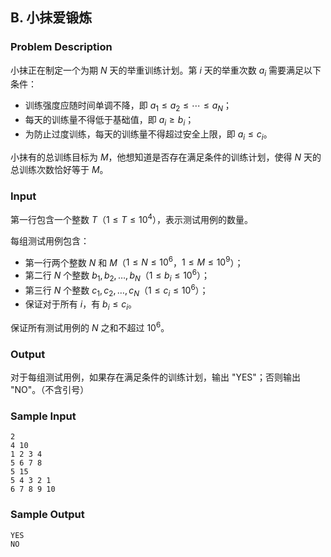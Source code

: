 ## B. 小抹爱锻炼

### Problem Description

小抹正在制定一个为期 $N$ 天的举重训练计划。第 $i$ 天的举重次数 $a_i$ 需要满足以下条件：
- 训练强度应随时间单调不降，即 $a_1 \leq a_2 \leq \cdots \leq a_N$；
- 每天的训练量不得低于基础值，即 $a_i \geq b_i$；
- 为防止过度训练，每天的训练量不得超过安全上限，即 $a_i \leq c_i$。

小抹有的总训练目标为 $M$，他想知道是否存在满足条件的训练计划，使得 $N$ 天的总训练次数恰好等于 $M$。

### Input

第一行包含一个整数 $T$（$1 \leq T \leq 10^4$），表示测试用例的数量。

每组测试用例包含：
- 第一行两个整数 $N$ 和 $M$（$1 \leq N \leq 10^6$，$1 \leq M \leq 10^9$）；
- 第二行 $N$ 个整数 $b_1, b_2, \ldots, b_N$（$1 \leq b_i \leq 10^6$）；
- 第三行 $N$ 个整数 $c_1, c_2, \ldots, c_N$（$1 \leq c_i \leq 10^6$）；
- 保证对于所有 $i$，有 $b_i \leq c_i$。

保证所有测试用例的 $N$ 之和不超过 $10^6$。

### Output

对于每组测试用例，如果存在满足条件的训练计划，输出 \"YES\"；否则输出
\"NO\"。（不含引号）

### Sample Input

```plain
2
4 10
1 2 3 4
5 6 7 8
5 15
5 4 3 2 1
6 7 8 9 10
```

### Sample Output

```plain
YES
NO
```

